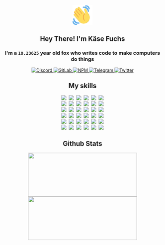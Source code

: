 <div><p align=center><img src=./resources/images/wave.gif width=64px height=64px></p><h2 align=center>Hey There! I'm Käse Fuchs</h2><h3 align=center>I'm a <code>18.23625</code> year old fox who writes code to make computers do things</h3><p align=center><a href=https://discord.com/users/507526681125322772><img alt=Discord src="https://img.shields.io/badge/Discord-5865F2?logo=discord&logoColor=white&style=flat-square#e177eefd3f42eda540576ad8c6f20189"> </a><a href=https://gitlab.com/kasefuchs><img alt=GitLab src="https://img.shields.io/badge/GitLab-330F63?logo=gitlab&logoColor=white&style=flat-square#e177eefd3f42eda540576ad8c6f20189"> </a><a href=https://npmjs.com/~kasefuchs><img alt=NPM src="https://img.shields.io/badge/NPM-CB3837?logo=npm&logoColor=white&style=flat-square#e177eefd3f42eda540576ad8c6f20189"> </a><a href=https://t.me/kasefuchs><img alt=Telegram src="https://img.shields.io/badge/Telegram-2CA5E0?logo=telegram&logoColor=white&style=flat-square#e177eefd3f42eda540576ad8c6f20189"> </a><a href=https://twitter.com/kasefuchs><img alt=Twitter src="https://img.shields.io/badge/Twitter-1DA1F2?logo=twitter&logoColor=white&style=flat-square#e177eefd3f42eda540576ad8c6f20189"></a></p><h2 align=center>My skills</h2><p align=center><a href=https://aws.amazon.com/ ><picture><source srcset="https://skillicons.dev/icons?i=aws&theme=dark#e177eefd3f42eda540576ad8c6f20189" media="(prefers-color-scheme: dark)"><source srcset="https://skillicons.dev/icons?i=aws&theme=light#e177eefd3f42eda540576ad8c6f20189" media="(prefers-color-scheme: light), (prefers-color-scheme: no-preference)"><img src="https://skillicons.dev/icons?i=aws&theme=light#e177eefd3f42eda540576ad8c6f20189"></picture></a>&nbsp;&nbsp;<a href=https://en.wikipedia.org/wiki/Bash_(Unix_shell)><picture><source srcset="https://skillicons.dev/icons?i=bash&theme=dark#e177eefd3f42eda540576ad8c6f20189" media="(prefers-color-scheme: dark)"><source srcset="https://skillicons.dev/icons?i=bash&theme=light#e177eefd3f42eda540576ad8c6f20189" media="(prefers-color-scheme: light), (prefers-color-scheme: no-preference)"><img src="https://skillicons.dev/icons?i=bash&theme=light#e177eefd3f42eda540576ad8c6f20189"></picture></a>&nbsp;&nbsp;<a href=https://discord.com/developers/docs><picture><source srcset="https://skillicons.dev/icons?i=bots&theme=dark#e177eefd3f42eda540576ad8c6f20189" media="(prefers-color-scheme: dark)"><source srcset="https://skillicons.dev/icons?i=bots&theme=light#e177eefd3f42eda540576ad8c6f20189" media="(prefers-color-scheme: light), (prefers-color-scheme: no-preference)"><img src="https://skillicons.dev/icons?i=bots&theme=light#e177eefd3f42eda540576ad8c6f20189"></picture></a>&nbsp;&nbsp;<a href=https://www.cloudflare.com/ ><picture><source srcset="https://skillicons.dev/icons?i=cloudflare&theme=dark#e177eefd3f42eda540576ad8c6f20189" media="(prefers-color-scheme: dark)"><source srcset="https://skillicons.dev/icons?i=cloudflare&theme=light#e177eefd3f42eda540576ad8c6f20189" media="(prefers-color-scheme: light), (prefers-color-scheme: no-preference)"><img src="https://skillicons.dev/icons?i=cloudflare&theme=light#e177eefd3f42eda540576ad8c6f20189"></picture></a>&nbsp;&nbsp;<a href=https://en.wikipedia.org/wiki/CSS><picture><source srcset="https://skillicons.dev/icons?i=css&theme=dark#e177eefd3f42eda540576ad8c6f20189" media="(prefers-color-scheme: dark)"><source srcset="https://skillicons.dev/icons?i=css&theme=light#e177eefd3f42eda540576ad8c6f20189" media="(prefers-color-scheme: light), (prefers-color-scheme: no-preference)"><img src="https://skillicons.dev/icons?i=css&theme=light#e177eefd3f42eda540576ad8c6f20189"></picture></a>&nbsp;&nbsp;<a href=https://www.docker.com/ ><picture><source srcset="https://skillicons.dev/icons?i=docker&theme=dark#e177eefd3f42eda540576ad8c6f20189" media="(prefers-color-scheme: dark)"><source srcset="https://skillicons.dev/icons?i=docker&theme=light#e177eefd3f42eda540576ad8c6f20189" media="(prefers-color-scheme: light), (prefers-color-scheme: no-preference)"><img src="https://skillicons.dev/icons?i=docker&theme=light#e177eefd3f42eda540576ad8c6f20189"></picture></a><br><a href=https://www.electronjs.org/ ><picture><source srcset="https://skillicons.dev/icons?i=electron&theme=dark#e177eefd3f42eda540576ad8c6f20189" media="(prefers-color-scheme: dark)"><source srcset="https://skillicons.dev/icons?i=electron&theme=light#e177eefd3f42eda540576ad8c6f20189" media="(prefers-color-scheme: light), (prefers-color-scheme: no-preference)"><img src="https://skillicons.dev/icons?i=electron&theme=light#e177eefd3f42eda540576ad8c6f20189"></picture></a>&nbsp;&nbsp;<a href=https://expressjs.com/ ><picture><source srcset="https://skillicons.dev/icons?i=express&theme=dark#e177eefd3f42eda540576ad8c6f20189" media="(prefers-color-scheme: dark)"><source srcset="https://skillicons.dev/icons?i=express&theme=light#e177eefd3f42eda540576ad8c6f20189" media="(prefers-color-scheme: light), (prefers-color-scheme: no-preference)"><img src="https://skillicons.dev/icons?i=express&theme=light#e177eefd3f42eda540576ad8c6f20189"></picture></a>&nbsp;&nbsp;<a href=https://www.figma.com/ ><picture><source srcset="https://skillicons.dev/icons?i=figma&theme=dark#e177eefd3f42eda540576ad8c6f20189" media="(prefers-color-scheme: dark)"><source srcset="https://skillicons.dev/icons?i=figma&theme=light#e177eefd3f42eda540576ad8c6f20189" media="(prefers-color-scheme: light), (prefers-color-scheme: no-preference)"><img src="https://skillicons.dev/icons?i=figma&theme=light#e177eefd3f42eda540576ad8c6f20189"></picture></a>&nbsp;&nbsp;<a href=https://firebase.google.com/ ><picture><source srcset="https://skillicons.dev/icons?i=firebase&theme=dark#e177eefd3f42eda540576ad8c6f20189" media="(prefers-color-scheme: dark)"><source srcset="https://skillicons.dev/icons?i=firebase&theme=light#e177eefd3f42eda540576ad8c6f20189" media="(prefers-color-scheme: light), (prefers-color-scheme: no-preference)"><img src="https://skillicons.dev/icons?i=firebase&theme=light#e177eefd3f42eda540576ad8c6f20189"></picture></a>&nbsp;&nbsp;<a href=https://flask.palletsprojects.com/ ><picture><source srcset="https://skillicons.dev/icons?i=flask&theme=dark#e177eefd3f42eda540576ad8c6f20189" media="(prefers-color-scheme: dark)"><source srcset="https://skillicons.dev/icons?i=flask&theme=light#e177eefd3f42eda540576ad8c6f20189" media="(prefers-color-scheme: light), (prefers-color-scheme: no-preference)"><img src="https://skillicons.dev/icons?i=flask&theme=light#e177eefd3f42eda540576ad8c6f20189"></picture></a>&nbsp;&nbsp;<a href=https://cloud.google.com/ ><picture><source srcset="https://skillicons.dev/icons?i=gcp&theme=dark#e177eefd3f42eda540576ad8c6f20189" media="(prefers-color-scheme: dark)"><source srcset="https://skillicons.dev/icons?i=gcp&theme=light#e177eefd3f42eda540576ad8c6f20189" media="(prefers-color-scheme: light), (prefers-color-scheme: no-preference)"><img src="https://skillicons.dev/icons?i=gcp&theme=light#e177eefd3f42eda540576ad8c6f20189"></picture></a><br><a href=https://git-scm.com/ ><picture><source srcset="https://skillicons.dev/icons?i=git&theme=dark#e177eefd3f42eda540576ad8c6f20189" media="(prefers-color-scheme: dark)"><source srcset="https://skillicons.dev/icons?i=git&theme=light#e177eefd3f42eda540576ad8c6f20189" media="(prefers-color-scheme: light), (prefers-color-scheme: no-preference)"><img src="https://skillicons.dev/icons?i=git&theme=light#e177eefd3f42eda540576ad8c6f20189"></picture></a>&nbsp;&nbsp;<a href=https://github.com/ ><picture><source srcset="https://skillicons.dev/icons?i=github&theme=dark#e177eefd3f42eda540576ad8c6f20189" media="(prefers-color-scheme: dark)"><source srcset="https://skillicons.dev/icons?i=github&theme=light#e177eefd3f42eda540576ad8c6f20189" media="(prefers-color-scheme: light), (prefers-color-scheme: no-preference)"><img src="https://skillicons.dev/icons?i=github&theme=light#e177eefd3f42eda540576ad8c6f20189"></picture></a>&nbsp;&nbsp;<a href=https://gitlab.com/ ><picture><source srcset="https://skillicons.dev/icons?i=gitlab&theme=dark#e177eefd3f42eda540576ad8c6f20189" media="(prefers-color-scheme: dark)"><source srcset="https://skillicons.dev/icons?i=gitlab&theme=light#e177eefd3f42eda540576ad8c6f20189" media="(prefers-color-scheme: light), (prefers-color-scheme: no-preference)"><img src="https://skillicons.dev/icons?i=gitlab&theme=light#e177eefd3f42eda540576ad8c6f20189"></picture></a>&nbsp;&nbsp;<a href=https://www.heroku.com/ ><picture><source srcset="https://skillicons.dev/icons?i=heroku&theme=dark#e177eefd3f42eda540576ad8c6f20189" media="(prefers-color-scheme: dark)"><source srcset="https://skillicons.dev/icons?i=heroku&theme=light#e177eefd3f42eda540576ad8c6f20189" media="(prefers-color-scheme: light), (prefers-color-scheme: no-preference)"><img src="https://skillicons.dev/icons?i=heroku&theme=light#e177eefd3f42eda540576ad8c6f20189"></picture></a>&nbsp;&nbsp;<a href=https://en.wikipedia.org/wiki/HTML><picture><source srcset="https://skillicons.dev/icons?i=html&theme=dark#e177eefd3f42eda540576ad8c6f20189" media="(prefers-color-scheme: dark)"><source srcset="https://skillicons.dev/icons?i=html&theme=light#e177eefd3f42eda540576ad8c6f20189" media="(prefers-color-scheme: light), (prefers-color-scheme: no-preference)"><img src="https://skillicons.dev/icons?i=html&theme=light#e177eefd3f42eda540576ad8c6f20189"></picture></a>&nbsp;&nbsp;<a href=https://en.wikipedia.org/wiki/JavaScript><picture><source srcset="https://skillicons.dev/icons?i=js&theme=dark#e177eefd3f42eda540576ad8c6f20189" media="(prefers-color-scheme: dark)"><source srcset="https://skillicons.dev/icons?i=js&theme=light#e177eefd3f42eda540576ad8c6f20189" media="(prefers-color-scheme: light), (prefers-color-scheme: no-preference)"><img src="https://skillicons.dev/icons?i=js&theme=light#e177eefd3f42eda540576ad8c6f20189"></picture></a><br><a href=https://en.wikipedia.org/wiki/Linux><picture><source srcset="https://skillicons.dev/icons?i=linux&theme=dark#e177eefd3f42eda540576ad8c6f20189" media="(prefers-color-scheme: dark)"><source srcset="https://skillicons.dev/icons?i=linux&theme=light#e177eefd3f42eda540576ad8c6f20189" media="(prefers-color-scheme: light), (prefers-color-scheme: no-preference)"><img src="https://skillicons.dev/icons?i=linux&theme=light#e177eefd3f42eda540576ad8c6f20189"></picture></a>&nbsp;&nbsp;<a href=https://mui.com/ ><picture><source srcset="https://skillicons.dev/icons?i=materialui&theme=dark#e177eefd3f42eda540576ad8c6f20189" media="(prefers-color-scheme: dark)"><source srcset="https://skillicons.dev/icons?i=materialui&theme=light#e177eefd3f42eda540576ad8c6f20189" media="(prefers-color-scheme: light), (prefers-color-scheme: no-preference)"><img src="https://skillicons.dev/icons?i=materialui&theme=light#e177eefd3f42eda540576ad8c6f20189"></picture></a>&nbsp;&nbsp;<a href=https://en.wikipedia.org/wiki/Markdown><picture><source srcset="https://skillicons.dev/icons?i=md&theme=dark#e177eefd3f42eda540576ad8c6f20189" media="(prefers-color-scheme: dark)"><source srcset="https://skillicons.dev/icons?i=md&theme=light#e177eefd3f42eda540576ad8c6f20189" media="(prefers-color-scheme: light), (prefers-color-scheme: no-preference)"><img src="https://skillicons.dev/icons?i=md&theme=light#e177eefd3f42eda540576ad8c6f20189"></picture></a>&nbsp;&nbsp;<a href=https://www.mongodb.com/ ><picture><source srcset="https://skillicons.dev/icons?i=mongodb&theme=dark#e177eefd3f42eda540576ad8c6f20189" media="(prefers-color-scheme: dark)"><source srcset="https://skillicons.dev/icons?i=mongodb&theme=light#e177eefd3f42eda540576ad8c6f20189" media="(prefers-color-scheme: light), (prefers-color-scheme: no-preference)"><img src="https://skillicons.dev/icons?i=mongodb&theme=light#e177eefd3f42eda540576ad8c6f20189"></picture></a>&nbsp;&nbsp;<a href=https://www.mysql.com/ ><picture><source srcset="https://skillicons.dev/icons?i=mysql&theme=dark#e177eefd3f42eda540576ad8c6f20189" media="(prefers-color-scheme: dark)"><source srcset="https://skillicons.dev/icons?i=mysql&theme=light#e177eefd3f42eda540576ad8c6f20189" media="(prefers-color-scheme: light), (prefers-color-scheme: no-preference)"><img src="https://skillicons.dev/icons?i=mysql&theme=light#e177eefd3f42eda540576ad8c6f20189"></picture></a>&nbsp;&nbsp;<a href=https://nextjs.org/ ><picture><source srcset="https://skillicons.dev/icons?i=nextjs&theme=dark#e177eefd3f42eda540576ad8c6f20189" media="(prefers-color-scheme: dark)"><source srcset="https://skillicons.dev/icons?i=nextjs&theme=light#e177eefd3f42eda540576ad8c6f20189" media="(prefers-color-scheme: light), (prefers-color-scheme: no-preference)"><img src="https://skillicons.dev/icons?i=nextjs&theme=light#e177eefd3f42eda540576ad8c6f20189"></picture></a><br><a href=https://nodejs.org/en/ ><picture><source srcset="https://skillicons.dev/icons?i=nodejs&theme=dark#e177eefd3f42eda540576ad8c6f20189" media="(prefers-color-scheme: dark)"><source srcset="https://skillicons.dev/icons?i=nodejs&theme=light#e177eefd3f42eda540576ad8c6f20189" media="(prefers-color-scheme: light), (prefers-color-scheme: no-preference)"><img src="https://skillicons.dev/icons?i=nodejs&theme=light#e177eefd3f42eda540576ad8c6f20189"></picture></a>&nbsp;&nbsp;<a href=https://www.postgresql.org/ ><picture><source srcset="https://skillicons.dev/icons?i=postgres&theme=dark#e177eefd3f42eda540576ad8c6f20189" media="(prefers-color-scheme: dark)"><source srcset="https://skillicons.dev/icons?i=postgres&theme=light#e177eefd3f42eda540576ad8c6f20189" media="(prefers-color-scheme: light), (prefers-color-scheme: no-preference)"><img src="https://skillicons.dev/icons?i=postgres&theme=light#e177eefd3f42eda540576ad8c6f20189"></picture></a>&nbsp;&nbsp;<a href=https://learn.microsoft.com/en-us/powershell/ ><picture><source srcset="https://skillicons.dev/icons?i=powershell&theme=dark#e177eefd3f42eda540576ad8c6f20189" media="(prefers-color-scheme: dark)"><source srcset="https://skillicons.dev/icons?i=powershell&theme=light#e177eefd3f42eda540576ad8c6f20189" media="(prefers-color-scheme: light), (prefers-color-scheme: no-preference)"><img src="https://skillicons.dev/icons?i=powershell&theme=light#e177eefd3f42eda540576ad8c6f20189"></picture></a>&nbsp;&nbsp;<a href=https://www.python.org/ ><picture><source srcset="https://skillicons.dev/icons?i=py&theme=dark#e177eefd3f42eda540576ad8c6f20189" media="(prefers-color-scheme: dark)"><source srcset="https://skillicons.dev/icons?i=py&theme=light#e177eefd3f42eda540576ad8c6f20189" media="(prefers-color-scheme: light), (prefers-color-scheme: no-preference)"><img src="https://skillicons.dev/icons?i=py&theme=light#e177eefd3f42eda540576ad8c6f20189"></picture></a>&nbsp;&nbsp;<a href=https://www.raspberrypi.org/ ><picture><source srcset="https://skillicons.dev/icons?i=raspberrypi&theme=dark#e177eefd3f42eda540576ad8c6f20189" media="(prefers-color-scheme: dark)"><source srcset="https://skillicons.dev/icons?i=raspberrypi&theme=light#e177eefd3f42eda540576ad8c6f20189" media="(prefers-color-scheme: light), (prefers-color-scheme: no-preference)"><img src="https://skillicons.dev/icons?i=raspberrypi&theme=light#e177eefd3f42eda540576ad8c6f20189"></picture></a>&nbsp;&nbsp;<a href=https://reactjs.org/ ><picture><source srcset="https://skillicons.dev/icons?i=react&theme=dark#e177eefd3f42eda540576ad8c6f20189" media="(prefers-color-scheme: dark)"><source srcset="https://skillicons.dev/icons?i=react&theme=light#e177eefd3f42eda540576ad8c6f20189" media="(prefers-color-scheme: light), (prefers-color-scheme: no-preference)"><img src="https://skillicons.dev/icons?i=react&theme=light#e177eefd3f42eda540576ad8c6f20189"></picture></a><br><a href=https://redux.js.org/ ><picture><source srcset="https://skillicons.dev/icons?i=redux&theme=dark#e177eefd3f42eda540576ad8c6f20189" media="(prefers-color-scheme: dark)"><source srcset="https://skillicons.dev/icons?i=redux&theme=light#e177eefd3f42eda540576ad8c6f20189" media="(prefers-color-scheme: light), (prefers-color-scheme: no-preference)"><img src="https://skillicons.dev/icons?i=redux&theme=light#e177eefd3f42eda540576ad8c6f20189"></picture></a>&nbsp;&nbsp;<a href=https://en.wikipedia.org/wiki/Regular_expression><picture><source srcset="https://skillicons.dev/icons?i=regex&theme=dark#e177eefd3f42eda540576ad8c6f20189" media="(prefers-color-scheme: dark)"><source srcset="https://skillicons.dev/icons?i=regex&theme=light#e177eefd3f42eda540576ad8c6f20189" media="(prefers-color-scheme: light), (prefers-color-scheme: no-preference)"><img src="https://skillicons.dev/icons?i=regex&theme=light#e177eefd3f42eda540576ad8c6f20189"></picture></a>&nbsp;&nbsp;<a href=https://en.wikipedia.org/wiki/Sass_(stylesheet_language)><picture><source srcset="https://skillicons.dev/icons?i=sass&theme=dark#e177eefd3f42eda540576ad8c6f20189" media="(prefers-color-scheme: dark)"><source srcset="https://skillicons.dev/icons?i=sass&theme=light#e177eefd3f42eda540576ad8c6f20189" media="(prefers-color-scheme: light), (prefers-color-scheme: no-preference)"><img src="https://skillicons.dev/icons?i=sass&theme=light#e177eefd3f42eda540576ad8c6f20189"></picture></a>&nbsp;&nbsp;<a href=https://www.typescriptlang.org/ ><picture><source srcset="https://skillicons.dev/icons?i=ts&theme=dark#e177eefd3f42eda540576ad8c6f20189" media="(prefers-color-scheme: dark)"><source srcset="https://skillicons.dev/icons?i=ts&theme=light#e177eefd3f42eda540576ad8c6f20189" media="(prefers-color-scheme: light), (prefers-color-scheme: no-preference)"><img src="https://skillicons.dev/icons?i=ts&theme=light#e177eefd3f42eda540576ad8c6f20189"></picture></a>&nbsp;&nbsp;<a href=https://unity.com/ ><picture><source srcset="https://skillicons.dev/icons?i=unity&theme=dark#e177eefd3f42eda540576ad8c6f20189" media="(prefers-color-scheme: dark)"><source srcset="https://skillicons.dev/icons?i=unity&theme=light#e177eefd3f42eda540576ad8c6f20189" media="(prefers-color-scheme: light), (prefers-color-scheme: no-preference)"><img src="https://skillicons.dev/icons?i=unity&theme=light#e177eefd3f42eda540576ad8c6f20189"></picture></a>&nbsp;&nbsp;<a href=https://workers.cloudflare.com/ ><picture><source srcset="https://skillicons.dev/icons?i=workers&theme=dark#e177eefd3f42eda540576ad8c6f20189" media="(prefers-color-scheme: dark)"><source srcset="https://skillicons.dev/icons?i=workers&theme=light#e177eefd3f42eda540576ad8c6f20189" media="(prefers-color-scheme: light), (prefers-color-scheme: no-preference)"><img src="https://skillicons.dev/icons?i=workers&theme=light#e177eefd3f42eda540576ad8c6f20189"></picture></a><br></p><h2 align=center>Github Stats</h2><p align=center><picture><source srcset="https://github-readme-stats-kasefuchs.vercel.app/api/?count_private=true&hide_border=true&hide_rank=true&line_height=20&hide_title=true&username=Kasefuchs&theme=dark#e177eefd3f42eda540576ad8c6f20189" media="(prefers-color-scheme: dark)"><source srcset="https://github-readme-stats-kasefuchs.vercel.app/api/?count_private=true&hide_border=true&hide_rank=true&line_height=20&hide_title=true&username=Kasefuchs&theme=light#e177eefd3f42eda540576ad8c6f20189" media="(prefers-color-scheme: light), (prefers-color-scheme: no-preference)"><img align=middle width=350 height=140 src="https://github-readme-stats-kasefuchs.vercel.app/api/?count_private=true&hide_border=true&hide_rank=true&line_height=20&hide_title=true&username=Kasefuchs&theme=light#e177eefd3f42eda540576ad8c6f20189"></picture><picture><source srcset="https://github-readme-stats-kasefuchs.vercel.app/api/top-langs/?count_private=true&hide_border=true&layout=compact&username=Kasefuchs&theme=dark#e177eefd3f42eda540576ad8c6f20189" media="(prefers-color-scheme: dark)"><source srcset="https://github-readme-stats-kasefuchs.vercel.app/api/top-langs/?count_private=true&hide_border=true&layout=compact&username=Kasefuchs&theme=light#e177eefd3f42eda540576ad8c6f20189" media="(prefers-color-scheme: light), (prefers-color-scheme: no-preference)"><img align=middle width=350 height=140 src="https://github-readme-stats-kasefuchs.vercel.app/api/top-langs/?count_private=true&hide_border=true&layout=compact&username=Kasefuchs&theme=light#e177eefd3f42eda540576ad8c6f20189"></picture></p><img src="https://hit.yhype.me/github/profile?user_id=64592097#e177eefd3f42eda540576ad8c6f20189" alt=""></div>